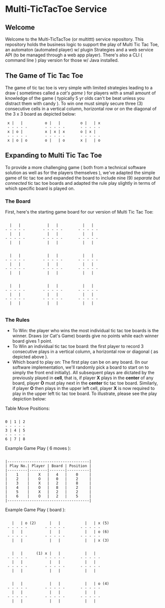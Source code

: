 # Multi-TicTacToe Service
## Welcome
Welcome to the Multi-TicTacToe (or multittt) service repository. This repository holds the business logic to support the play of Multi Tic Tac Toe, an automaton (automated player) w/ plugin Strategies and a web service API (to be managed through a web app player). There's also a CLI ( command line ) play version for those w/ Java installed. 

## The Game of Tic Tac Toe
The game of tic tac toe is very simple with limited strategies leading to a draw ( sometimes called a *cat's game* ) for players with a small amount of knowledge of the game ( typically 5 yr olds can't be beat unless you distract them with candy ). To win one must simply secure three (3) consecutive cells in a vertical column, horizontal row or on the diagonal of the 3 x 3 board as depicted below: 

```  
 x |   |          o |   |         o |   | x
 - - - - -        - - - - -       - - - - - 
 x | o |          x | x | x       o | x | 
 - - - - -        - - - - -       - - - - - 
 x | o | o        o |   | o       x |   | o
 ```
 
 ## Expanding to Multi Tic Tac Toe
 To provide a more challenging game ( both from a technical software solution as well as for the players themselves ), we've adapted the simple game of tic tac toe and expanded the board to include nine (9) _separate but connected_ tic tac toe boards and adapted the rule play slightly in terms of which specific board is played on. 

### The Board
 First, here's the starting game board for our version of Multi Tic Tac Toe:
 
 ```  
 
   |   |            |   |           |   |  
 - - - - -        - - - - -       - - - - - 
   |   |            |   |           |   | 
 - - - - -        - - - - -       - - - - - 
   |   |            |   |           |   | 
 
 
   |   |            |   |           |   |  
 - - - - -        - - - - -       - - - - - 
   |   |            |   |           |   | 
 - - - - -        - - - - -       - - - - - 
   |   |            |   |           |   | 
 
 
   |   |            |   |           |   |  
 - - - - -        - - - - -       - - - - - 
   |   |            |   |           |   | 
 - - - - -        - - - - -       - - - - - 
   |   |            |   |           |   | 
 
 
 ```
 
### The Rules
* To Win: the player who wins the most individual tic tac toe boards is the winner. Draws (or Cat's Game) boards give no points while each winner board gives 1 point. 
* To Win an individual tic tac toe board: the first player to record 3 consecutive plays in a vertical column, a horizontal row or diagonal ( as depicted above ). 
* Which board to play on: The first play can be on any board. (In our software implementation, we'll randomly pick a board to start on to simply the front end initially). All subsequent plays are dictated by the previously played in __cell__, that is, if player __X__ plays in the __center__ of any board, player __O__ must play next in the __center__ tic tac toe board. Similarly, if player __O__ then plays in the upper left cell, player __X__ is now required to play in the upper left tic tac toe board. To illustrate, please see the play depiction below: 



 
 Table Move Positions:
 
 ```
 
 0 | 1 | 2       
 - - - - -       
 3 | 4 | 5        
 - - - - -       
 6 | 7 | 8     
 
 ```
 
 Example Game Play ( 6 moves ): 
 
 
 ```
 
|-------------------------------------|
| Play No.| Player | Board | Position |
|---------|--------|-------|----------|
|    1    |    X   |   4   |    0     |
|    2    |    O   |   0   |    2     |
|    3    |    X   |   2   |    8     |
|    4    |    O   |   8   |    2     |
|    5    |    X   |   2   |    2     |
|    6    |    O   |   2   |    5     |
|-------------------------------------|

```

Example Game Play ( board ):

```

   |   | o (2)      |   |           |   | x (5)
 - - - - -        - - - - -       - - - - - 
   |   |            |   |           |   | o (6)
 - - - - -        - - - - -       - - - - - 
   |   |            |   |           |   | x (3)
 
 
   |   |      (1) x |   |           |   |  
 - - - - -        - - - - -       - - - - - 
   |   |            |   |           |   | 
 - - - - -        - - - - -       - - - - - 
   |   |            |   |           |   | 
 
 
   |   |            |   |           |   | o (4) 
 - - - - -        - - - - -       - - - - - 
   |   |            |   |           |   | 
 - - - - -        - - - - -       - - - - - 
   |   |            |   |           |   | 


```
